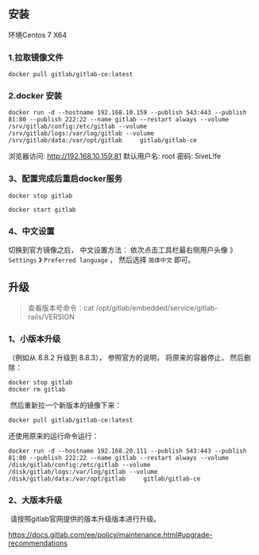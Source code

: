 ## 安装

环境Centos 7 X64

### 1.拉取镜像文件

```shell
docker pull gitlab/gitlab-ce:latest
```

### 2.docker 安装

```shell
docker run -d --hostname 192.168.10.159 --publish 543:443 --publish 81:80 --publish 222:22 --name gitlab --restart always --volume /srv/gitlab/config:/etc/gitlab --volume /srv/gitlab/logs:/var/log/gitlab --volume /srv/gitlab/data:/var/opt/gitlab     gitlab/gitlab-ce
```

浏览器访问: http://192.168.10.159:81  默认用户名: root 密码: 5iveL!fe

### 3、配置完成后重启docker服务

```shell
docker stop gitlab

docker start gitlab
```

### 4、中文设置

切换到官方镜像之后， 中文设置方法： 依次点击工具栏最右侧用户头像 》 `Settings` 》 `Preferred language` ， 然后选择 `简体中文` 即可。

## 升级

> 查看版本号命令：cat /opt/gitlab/embedded/service/gitlab-rails/VERSION

### 1、小版本升级

（例如从 8.8.2 升级到 8.8.3）， 参照官方的说明， 将原来的容器停止， 然后删除：
```shell
docker stop gitlab
docker rm gitlab
```

​	然后重新拉一个新版本的镜像下来：

```shell
docker pull gitlab/gitlab-ce:latest
```

  还使用原来的运行命令运行：

```shell
docker run -d --hostname 192.168.20.111 --publish 543:443 --publish 81:80 --publish 222:22 --name gitlab --restart always --volume /disk/gitlab/config:/etc/gitlab --volume /disk/gitlab/logs:/var/log/gitlab --volume /disk/gitlab/data:/var/opt/gitlab     gitlab/gitlab-ce
```

### 2、大版本升级
​	请按照gitlab官网提供的版本升级版本进行升级。

https://docs.gitlab.com/ee/policy/maintenance.html#upgrade-recommendations